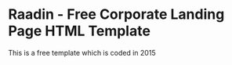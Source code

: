 # Raadin - Free Corporate Landing Page HTML Template

This is a free template which is coded in 2015
